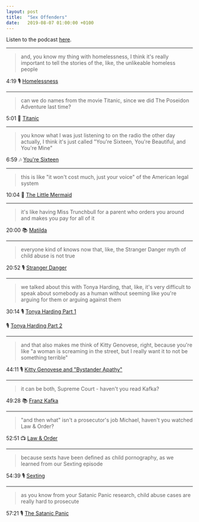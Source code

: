 ```yaml
---
layout: post
title:  "Sex Offenders"
date:   2019-08-07 01:00:00 +0100
---
```

Listen to the podcast [here](https://podcasts.apple.com/us/podcast/sex-offenders/id1380008439?i=1000465289962).

----

> and, you know my thing with homelessness, I think it's really important to tell the stories of the, like, the unlikeable homeless people

4:19 🎙️ [Homelessness](/2019/05/16/homelessness.html)

----

> can we do names from the movie Titanic, since we did The Poseidon Adventure last time?

5:01 🎥 [Titanic](https://en.wikipedia.org/wiki/Titanic_(1997_film))

----

> you know what I was just listening to on the radio the other day actually, I think it's just called "You're Sixteen, You're Beautiful, and You're Mine"

6:59 🎶 [You're Sixteen](https://en.wikipedia.org/wiki/You%27re_Sixteen)

----

> this is like "it won't cost much, just your voice" of the American legal system

10:04 🎥 [The Little Mermaid](https://en.wikipedia.org/wiki/The_Little_Mermaid_(1989_film))

----

> it's like having Miss Trunchbull for a parent who orders you around and makes you pay for all of it

20:00 📚 [Matilda](https://en.wikipedia.org/wiki/Matilda_(novel))

----

> everyone kind of knows now that, like, the Stranger Danger myth of child abuse is not true

20:52 🎙️ [Stranger Danger](/2018/10/31/stranger-danger.html)

----

> we talked about this with Tonya Harding, that, like, it's very difficult to speak about somebody as a human without seeming like you're arguing for them or arguing against them

30:14 🎙️ [Tonya Harding Part 1](/2019/07/18/tonya-harding-part-1.html)

🎙️ [Tonya Harding Part 2](/2019/07/26/tonya-harding-part-2.html)

----

> and that also makes me think of Kitty Genovese, right, because you're like "a woman is screaming in the street, but I really want it to not be something terrible"

44:11 🎙️ [Kitty Genovese and "Bystander Apathy"](/2019/06/20/kitty-genovese-and-bystander-apathy.html)

----

> it can be both, Supreme Court - haven't you read Kafka?

49:28 📚 [Franz Kafka](https://en.wikipedia.org/wiki/Franz_Kafka)

----

> "and then what" isn't a prosecutor's job Michael, haven't you watched Law & Order?

52:51 📺 [Law & Order](https://en.wikipedia.org/wiki/Law_%26_Order)

----

> because sexts have been defined as child pornography, as we learned from our Sexting episode

54:39 🎙️ [Sexting](/2019/06/11/sexting.html)

----

> as you know from your Satanic Panic research, child abuse cases are really hard to prosecute

57:21 🎙️ [The Satanic Panic](/2018/05/02/the-satanic-panic.html)

